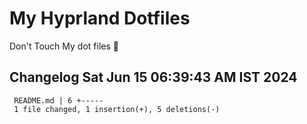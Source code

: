 # My Hyprland Dotfiles
  Don't Touch My dot files 🙂
 
 
## Changelog Sat Jun 15 06:39:43 AM IST 2024
```
 README.md | 6 +-----
 1 file changed, 1 insertion(+), 5 deletions(-)
```
 
